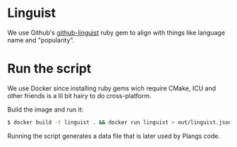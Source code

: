 # Linguist

We use Github's [github-linguist](https://github.com/github-linguist/linguist)
ruby gem to align with things like language name and "popularity".

# Run the script

We use Docker since installing ruby gems wich require CMake,
ICU and other friends is a lil bit hairy to do cross-platform.

Build the image and run it:

```sh
$ docker build -t linguist . && docker run linguist > out/linguist.json
```

Running the script generates a data file that is later used by Plangs code.